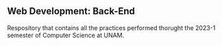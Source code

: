 ## Web Development: Back-End
Respository that contains all the practices performed thorught the 2023-1 semester of Computer Science at UNAM.
